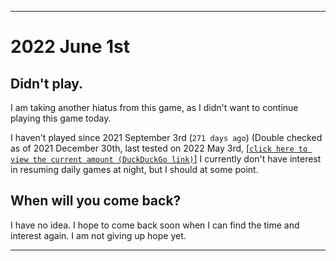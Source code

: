   
***

# 2022 June 1st

## Didn't play.

I am taking another hiatus from this game, as I didn't want to continue playing this game today.

I haven't played since 2021 September 3rd (`271 days ago`) (Double checked as of 2021 December 30th, last tested on 2022 May 3rd, [[`click here to view the current amount (DuckDuckGo link)`]](https://duckduckgo.com/?q=Days+since+September+3rd+2021&t=ffab&ia=answer) I currently don't have interest in resuming daily games at night, but I should at some point.

## When will you come back?

I have no idea. I hope to come back soon when I can find the time and interest again. I am not giving up hope yet.

***
